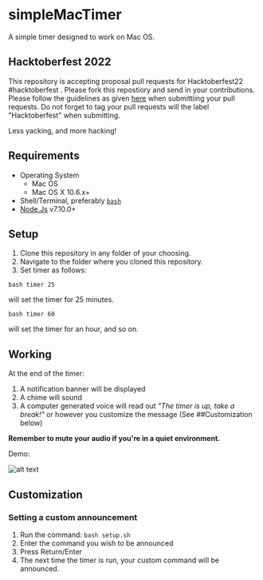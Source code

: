 # simpleMacTimer

A simple timer designed to work on Mac OS.

## Hacktoberfest 2022

This repository is accepting proposal pull requests for Hacktoberfest22 #hacktoberfest . Please fork this repostiory and send in your contributions. Please follow the guidelines as given [here](https://hacktoberfest.com/participation/) when submittiing your pull requests. Do not forget to tag your pull requests will the label "Hacktoberfest" when submitting.

Less yacking, and more hacking!

## Requirements

- Operating System
  - Mac OS
  - Mac OS X 10.6.x+
- Shell/Terminal, preferably [`bash`](https://www.gnu.org/software/bash/ "Bash download page")
- [Node.Js](https://nodejs.org/en/download/ "Node.Js download page") v7.10.0+ 

## Setup 

1. Clone this repository in any folder of your choosing.
2. Navigate to the folder where you cloned this repository.
3. Set timer as follows: 

```
bash timer 25
```

will set the timer for 25 minutes.

```
bash timer 60
```

will set the timer for an hour, and so on.

## Working

At the end of the timer:

1. A notification banner will be displayed
2. A chime will sound
3. A computer generated voice will read out _"The timer is up, take a break!"_ or however you customize the message (See ##Customization below)

**Remember to mute your audio if you're in a quiet environment.**

Demo:

![alt text](./Demo.png "Demo")


## Customization

### Setting a custom announcement

1. Run the command: `bash setup.sh`
2. Enter the command you wish to be announced
3. Press Return/Enter
4. The next time the timer is run, your custom command will be announced.
